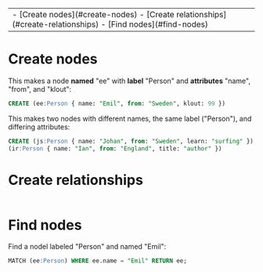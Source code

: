 <table class="TOC"><tr><td>- [Create nodes](#create-nodes)
- [Create relationships](#create-relationships)
- [Find nodes](#find-nodes)
</td></tr></table>




# Create nodes

This makes a node **named** "ee" with **label** "Person" and **attributes** "name", "from", and "klout":

```SQL
CREATE (ee:Person { name: "Emil", from: "Sweden", klout: 99 })
```

This makes two nodes with different names, the same label ("Person"), and differing attributes:

```SQL
CREATE (js:Person { name: "Johan", from: "Sweden", learn: "surfing" }),
(ir:Person { name: "Ian", from: "England", title: "author" })
```

# Create relationships

```SQL
```


# Find nodes

Find a nodel labeled "Person" and named "Emil":

```SQL
MATCH (ee:Person) WHERE ee.name = "Emil" RETURN ee;

```